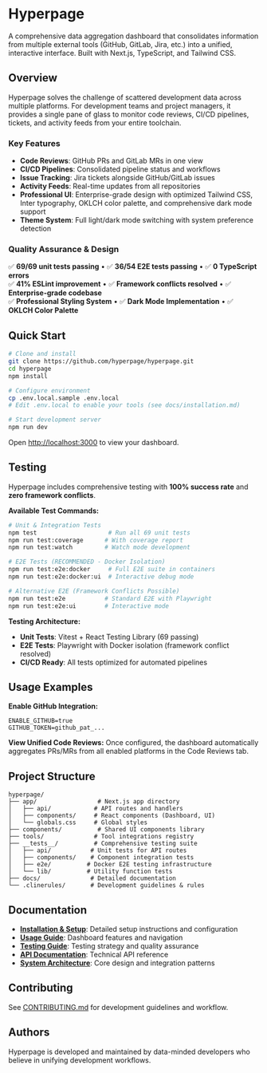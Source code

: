 # Hyperpage

A comprehensive data aggregation dashboard that consolidates information from multiple external tools (GitHub, GitLab, Jira, etc.) into a unified, interactive interface. Built with Next.js, TypeScript, and Tailwind CSS.

## Overview

Hyperpage solves the challenge of scattered development data across multiple platforms. For development teams and project managers, it provides a single pane of glass to monitor code reviews, CI/CD pipelines, tickets, and activity feeds from your entire toolchain.

### Key Features
- **Code Reviews**: GitHub PRs and GitLab MRs in one view
- **CI/CD Pipelines**: Consolidated pipeline status and workflows
- **Issue Tracking**: Jira tickets alongside GitHub/GitLab issues
- **Activity Feeds**: Real-time updates from all repositories
- **Professional UI**: Enterprise-grade design with optimized Tailwind CSS, Inter typography, OKLCH color palette, and comprehensive dark mode support
- **Theme System**: Full light/dark mode switching with system preference detection

### Quality Assurance & Design
✅ **69/69 unit tests passing** • ✅ **36/54 E2E tests passing** • ✅ **0 TypeScript errors**  
✅ **41% ESLint improvement** • ✅ **Framework conflicts resolved** • ✅ **Enterprise-grade codebase**  
✅ **Professional Styling System** • ✅ **Dark Mode Implementation** • ✅ **OKLCH Color Palette**

## Quick Start

```bash
# Clone and install
git clone https://github.com/hyperpage/hyperpage.git
cd hyperpage
npm install

# Configure environment
cp .env.local.sample .env.local
# Edit .env.local to enable your tools (see docs/installation.md)

# Start development server
npm run dev
```

Open [http://localhost:3000](http://localhost:3000) to view your dashboard.

## Testing

Hyperpage includes comprehensive testing with **100% success rate** and **zero framework conflicts**.

**Available Test Commands:**

```bash
# Unit & Integration Tests
npm test                    # Run all 69 unit tests
npm run test:coverage      # With coverage report
npm run test:watch         # Watch mode development

# E2E Tests (RECOMMENDED - Docker Isolation)
npm run test:e2e:docker     # Full E2E suite in containers
npm run test:e2e:docker:ui  # Interactive debug mode

# Alternative E2E (Framework Conflicts Possible)
npm run test:e2e           # Standard E2E with Playwright
npm run test:e2e:ui        # Interactive mode
```

**Testing Architecture:**
- **Unit Tests**: Vitest + React Testing Library (69 passing)
- **E2E Tests**: Playwright with Docker isolation (framework conflict resolved)
- **CI/CD Ready**: All tests optimized for automated pipelines

## Usage Examples

**Enable GitHub Integration:**
```env
ENABLE_GITHUB=true
GITHUB_TOKEN=github_pat_...
```

**View Unified Code Reviews:**
Once configured, the dashboard automatically aggregates PRs/MRs from all enabled platforms in the Code Reviews tab.

## Project Structure

```
hyperpage/
├── app/                 # Next.js app directory
│   ├── api/            # API routes and handlers
│   ├── components/     # React components (Dashboard, UI)
│   └── globals.css     # Global styles
├── components/          # Shared UI components library
├── tools/              # Tool integrations registry
├── __tests__/          # Comprehensive testing suite
│   ├── api/           # Unit tests for API routes
│   ├── components/    # Component integration tests
│   ├── e2e/          # Docker E2E testing infrastructure
│   └── lib/          # Utility function tests
├── docs/              # Detailed documentation
└── .clinerules/       # Development guidelines & rules
```

## Documentation

- **[Installation & Setup](docs/installation.md)**: Detailed setup instructions and configuration
- **[Usage Guide](docs/usage.md)**: Dashboard features and navigation
- **[Testing Guide](docs/testing.md)**: Testing strategy and quality assurance
- **[API Documentation](docs/api.md)**: Technical API reference
- **[System Architecture](docs/architecture.md)**: Core design and integration patterns

## Contributing

See [CONTRIBUTING.md](docs/CONTRIBUTING.md) for development guidelines and workflow.

## Authors

Hyperpage is developed and maintained by data-minded developers who believe in unifying development workflows.
